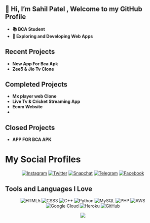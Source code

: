 ## 👋 Hi, I’m Sahil Patel , Welcome to my GitHub Profile
- **📚 BCA Student**
- **🌱 Exploring and Developing Web Apps**



## Recent Projects
- **New App For Bca Apk**
- **Zee5 & Jio Tv Clone**

## Completed Projects
- **Mx player web Clone**
- **Live Tv & Cricket Streaming App**
- **Ecom Website**
- 
## Closed Projects
- **APP FOR BCA APK**
# My Social Profiles
<p align="center">
<a href="https://www.instagram.com/sahil_patel_3062" target="_blank"><img alt="Instagram" src="https://img.shields.io/badge/sahil patel-%23E4405F.svg?&style=for-the-badge&logo=Instagram&logoColor=white"/></a>
<a href="https://twitter.com/SahilPa54007777" target="_blank"><img alt="Twitter" src="https://img.shields.io/badge/sahil patel-%231DA1F2.svg?&style=for-the-badge&logo=Twitter&logoColor=white"/></a>
<a href="http://snapchat.com/add/sahil_patel996" target="_blank"><img alt="Snapchat" src="https://img.shields.io/badge/sahil patel-%23FFFC00.svg?&style=for-the-badge&logo=Snapchat&logoColor=white"/></a>
<a href="https://t.me/Royalpatidar" target="_blank"><img alt="Telegram" src="https://img.shields.io/badge/sahil patel-2CA5E0?style=for-the-badge&logo=telegram&logoColor=white"/></a>
<a href="https://www.facebook.com/" target="_blank"><img alt="Facebook" src="https://img.shields.io/badge/sahil patel-%231877F2.svg?&style=for-the-badge&logo=Facebook&logoColor=white"/></a>


## Tools and Languages I Love
<p align="center">

<img alt="HTML5" src="https://img.shields.io/badge/html5-%23E34F26.svg?&style=for-the-badge&logo=html5&logoColor=white"/>
<img alt="CSS3" src="https://img.shields.io/badge/css3-%231572B6.svg?&style=for-the-badge&logo=css3&logoColor=white"/>
<img alt="C++" src="https://img.shields.io/badge/c++-%2300599C.svg?&style=for-the-badge&logo=c%2B%2B&ogoColor=white"/>
<img alt="Python" src="https://img.shields.io/badge/python-%2314354C.svg?&style=for-the-badge&logo=python&logoColor=white"/>
<img alt="MySQL" src="https://img.shields.io/badge/mysql-%2300f.svg?&style=for-the-badge&logo=mysql&logoColor=white"/>
<img alt="PHP" src ="https://img.shields.io/badge/PHP-%777BB4.svg?&style=for-the-badge&logo=mongodb&logoColor=white"/>

<img alt="AWS" src="https://img.shields.io/badge/AWS-%23FF9900.svg?&style=for-the-badge&logo=amazon-aws&logoColor=white"/>
<img alt="Google Cloud" src="https://img.shields.io/badge/GoogleCloud-%234285F4.svg?&style=for-the-badge&logo=google-cloud&logoColor=white"/>
<img alt="Heroku" src="https://img.shields.io/badge/heroku-%23430098.svg?&style=for-the-badge&logo=heroku&logoColor=white"/>
<img alt="GitHub" src="https://img.shields.io/badge/github-%23121011.svg?&style=for-the-badge&logo=github&logoColor=white"/>
</p>

<p align="center">
<img src="https://github-readme-stats.vercel.app/api?username=Sp2021bca&theme=highcontrast" align="center">
</p>

